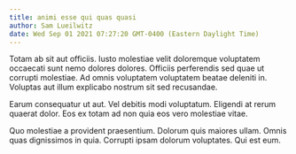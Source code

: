 ```yaml
---
title: animi esse qui quas quasi
author: Sam Lueilwitz
date: Wed Sep 01 2021 07:27:20 GMT-0400 (Eastern Daylight Time)
---
```

Totam ab sit aut officiis. Iusto molestiae velit doloremque voluptatem occaecati sunt nemo dolores dolores. Officiis perferendis sed quae ut corrupti molestiae. Ad omnis voluptatem voluptatem beatae deleniti in. Voluptas aut illum explicabo nostrum sit sed recusandae.

 Earum consequatur ut aut. Vel debitis modi voluptatum. Eligendi at rerum quaerat dolor. Eos ex totam ad non quia eos vero molestiae vitae.

 Quo molestiae a provident praesentium. Dolorum quis maiores ullam. Omnis quas dignissimos in quia. Corrupti ipsam dolorum voluptates. Qui est eum.